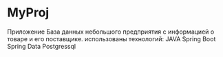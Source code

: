 # MyProj
Приложение База данных небольшого предприятия с информацией о товаре и его поставщике.  использованы технологий:  JAVA Spring Boot Spring Data Postgressql
